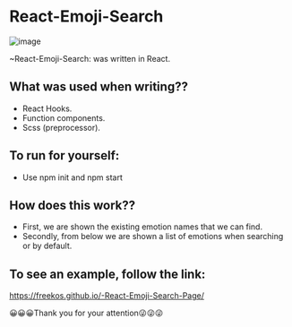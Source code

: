 # React-Emoji-Search
![image](https://user-images.githubusercontent.com/81808264/168384481-1717ead5-12af-476d-9f01-912d980a27ae.png)

~React-Emoji-Search: was written in React.

## What was used when writing??
* React Hooks.
* Function components.
* Scss (preprocessor).

## To run for yourself:
* Use npm init and npm start

## How does this work??
* First, we are shown the existing emotion names that we can find.
* Secondly, from below we are shown a list of emotions when searching or by default.

## To see an example, follow the link:
https://freekos.github.io/-React-Emoji-Search-Page/

😀😀😀Thank you for your attention😜😜😜





